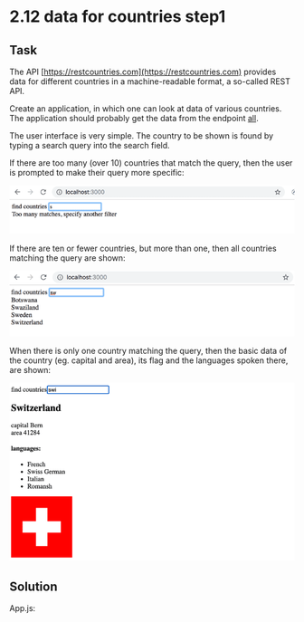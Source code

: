 # 2.12 data for countries step1

## Task

The API [https://restcountries.com](https://restcountries.com) provides data for different countries in a machine-readable format, a so-called REST API.

Create an application, in which one can look at data of various countries. The application should probably get the data from the endpoint [all](https://restcountries.com/v3.1/all).

The user interface is very simple. The country to be shown is found by typing a search query into the search field.

If there are too many (over 10) countries that match the query, then the user is prompted to make their query more specific:

![final version of the application](./images/image8.png)

If there are ten or fewer countries, but more than one, then all countries matching the query are shown:

![final version of the application](./images/image9.png)

When there is only one country matching the query, then the basic data of the country (eg. capital and area), its flag and the languages spoken there, are shown:

![final version of the application](./images/image10.png)

## Solution

App.js:

```javascript

```
